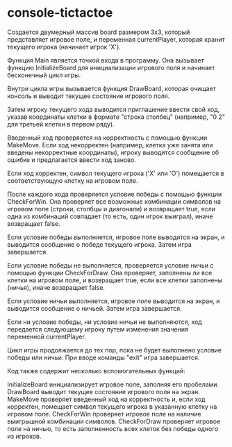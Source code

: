 # console-tictactoe
Создается двумерный массив board размером 3x3, который представляет игровое поле, и переменная currentPlayer, которая хранит текущего игрока (начинает игрок 'X').

Функция Main является точкой входа в программу. Она вызывает функцию InitializeBoard для инициализации игрового поля и начинает бесконечный цикл игры.

Внутри цикла игры вызывается функция DrawBoard, которая очищает консоль и выводит текущее состояние игрового поля.

Затем игроку текущего хода выводится приглашение ввести свой ход, указав координаты клетки в формате "строка столбец" (например, "0 2" для третьей клетки в первом ряду).

Введенный ход проверяется на корректность с помощью функции MakeMove. Если ход некорректен (например, клетка уже занята или введены некорректные координаты), игроку выводится сообщение об ошибке и предлагается ввести ход заново.

Если ход корректен, символ текущего игрока ('X' или 'O') помещается в соответствующую клетку на игровом поле.

После каждого хода проверяется условие победы с помощью функции CheckForWin. Она проверяет все возможные комбинации символов на игровом поле (строки, столбцы и диагонали) и возвращает true, если одна из комбинаций совпадает (то есть, один игрок выиграл), иначе возвращает false.

Если условие победы выполняется, игровое поле выводится на экран, и выводится сообщение о победе текущего игрока. Затем игра завершается.

Если условие победы не выполняется, проверяется условие ничьи с помощью функции CheckForDraw. Она проверяет, заполнены ли все клетки на игровом поле, и возвращает true, если все клетки заполнены (ничья), иначе возвращает false.

Если условие ничьи выполняется, игровое поле выводится на экран, и выводится сообщение о ничьей. Затем игра завершается.

Если ни условие победы, ни условие ничьи не выполняются, ход передается следующему игроку путем изменения значения переменной currentPlayer.

Цикл игры продолжается до тех пор, пока не будет выполнено условие победы или ничьи. При вводе команды "exit" игра завершается.

Код также содержит несколько вспомогательных функций:

InitializeBoard инициализирует игровое поле, заполняя его пробелами.
DrawBoard выводит текущее состояние игрового поля на экран.
MakeMove проверяет введенный ход на корректность и, если ход корректен, помещает символ текущего игрока в указанную клетку на игровом поле.
CheckForWin проверяет игровое поле на наличие выигрышной комбинации символов.
CheckForDraw проверяет игровое поле на ничью, то есть заполненность всех клеток без победы одного из игроков.
